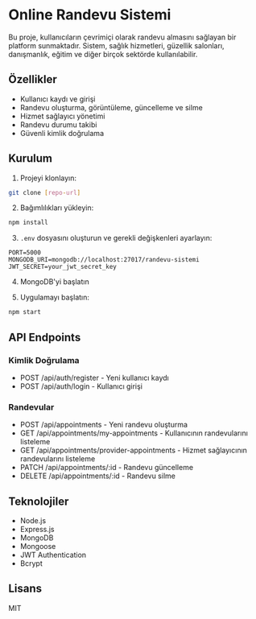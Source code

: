 # Online Randevu Sistemi

Bu proje, kullanıcıların çevrimiçi olarak randevu almasını sağlayan bir platform sunmaktadır. Sistem, sağlık hizmetleri, güzellik salonları, danışmanlık, eğitim ve diğer birçok sektörde kullanılabilir.

## Özellikler

- Kullanıcı kaydı ve girişi
- Randevu oluşturma, görüntüleme, güncelleme ve silme
- Hizmet sağlayıcı yönetimi
- Randevu durumu takibi
- Güvenli kimlik doğrulama

## Kurulum

1. Projeyi klonlayın:
```bash
git clone [repo-url]
```

2. Bağımlılıkları yükleyin:
```bash
npm install
```

3. `.env` dosyasını oluşturun ve gerekli değişkenleri ayarlayın:
```
PORT=5000
MONGODB_URI=mongodb://localhost:27017/randevu-sistemi
JWT_SECRET=your_jwt_secret_key
```

4. MongoDB'yi başlatın

5. Uygulamayı başlatın:
```bash
npm start
```

## API Endpoints

### Kimlik Doğrulama
- POST /api/auth/register - Yeni kullanıcı kaydı
- POST /api/auth/login - Kullanıcı girişi

### Randevular
- POST /api/appointments - Yeni randevu oluşturma
- GET /api/appointments/my-appointments - Kullanıcının randevularını listeleme
- GET /api/appointments/provider-appointments - Hizmet sağlayıcının randevularını listeleme
- PATCH /api/appointments/:id - Randevu güncelleme
- DELETE /api/appointments/:id - Randevu silme

## Teknolojiler

- Node.js
- Express.js
- MongoDB
- Mongoose
- JWT Authentication
- Bcrypt

## Lisans

MIT 